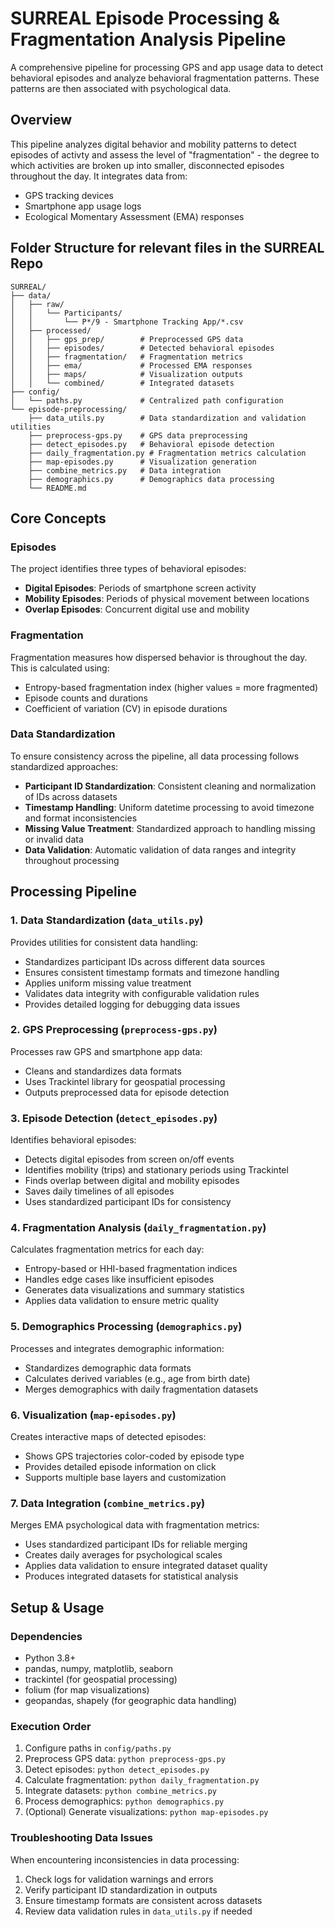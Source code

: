 # SURREAL Episode Processing & Fragmentation Analysis Pipeline

A comprehensive pipeline for processing GPS and app usage data to detect behavioral episodes and analyze behavioral fragmentation patterns. These patterns are then associated with psychological data.

## Overview

This pipeline analyzes digital behavior and mobility patterns to detect episodes of activty and assess the level of  "fragmentation" - the degree to which activities are broken up into smaller, disconnected episodes throughout the day. It integrates data from:

- GPS tracking devices
- Smartphone app usage logs  
- Ecological Momentary Assessment (EMA) responses

## Folder Structure for relevant files in the SURREAL Repo

```
SURREAL/
├── data/
│   ├── raw/
│   │   └── Participants/
│   │       └── P*/9 - Smartphone Tracking App/*.csv
│   ├── processed/
│   │   ├── gps_prep/        # Preprocessed GPS data
│   │   ├── episodes/        # Detected behavioral episodes
│   │   ├── fragmentation/   # Fragmentation metrics
│   │   ├── ema/             # Processed EMA responses
│   │   ├── maps/            # Visualization outputs
│   │   └── combined/        # Integrated datasets
├── config/
│   └── paths.py             # Centralized path configuration
└── episode-preprocessing/
    ├── data_utils.py        # Data standardization and validation utilities
    ├── preprocess-gps.py    # GPS data preprocessing
    ├── detect_episodes.py   # Behavioral episode detection
    ├── daily_fragmentation.py # Fragmentation metrics calculation
    ├── map-episodes.py      # Visualization generation
    ├── combine_metrics.py   # Data integration
    ├── demographics.py      # Demographics data processing
    └── README.md
```

## Core Concepts

### Episodes
The project identifies three types of behavioral episodes:
- **Digital Episodes**: Periods of smartphone screen activity
- **Mobility Episodes**: Periods of physical movement between locations
- **Overlap Episodes**: Concurrent digital use and mobility

### Fragmentation
Fragmentation measures how dispersed behavior is throughout the day. This is calculated using:
- Entropy-based fragmentation index (higher values = more fragmented)
- Episode counts and durations
- Coefficient of variation (CV) in episode durations

### Data Standardization
To ensure consistency across the pipeline, all data processing follows standardized approaches:
- **Participant ID Standardization**: Consistent cleaning and normalization of IDs across datasets
- **Timestamp Handling**: Uniform datetime processing to avoid timezone and format inconsistencies
- **Missing Value Treatment**: Standardized approach to handling missing or invalid data
- **Data Validation**: Automatic validation of data ranges and integrity throughout processing

## Processing Pipeline

### 1. Data Standardization (`data_utils.py`)
Provides utilities for consistent data handling:
- Standardizes participant IDs across different data sources
- Ensures consistent timestamp formats and timezone handling
- Applies uniform missing value treatment
- Validates data integrity with configurable validation rules
- Provides detailed logging for debugging data issues

### 2. GPS Preprocessing (`preprocess-gps.py`)
Processes raw GPS and smartphone app data:
- Cleans and standardizes data formats
- Uses Trackintel library for geospatial processing
- Outputs preprocessed data for episode detection

### 3. Episode Detection (`detect_episodes.py`)
Identifies behavioral episodes:
- Detects digital episodes from screen on/off events
- Identifies mobility (trips) and stationary periods using Trackintel
- Finds overlap between digital and mobility episodes
- Saves daily timelines of all episodes
- Uses standardized participant IDs for consistency

### 4. Fragmentation Analysis (`daily_fragmentation.py`)
Calculates fragmentation metrics for each day:
- Entropy-based or HHI-based fragmentation indices
- Handles edge cases like insufficient episodes
- Generates data visualizations and summary statistics
- Applies data validation to ensure metric quality

### 5. Demographics Processing (`demographics.py`)
Processes and integrates demographic information:
- Standardizes demographic data formats
- Calculates derived variables (e.g., age from birth date)
- Merges demographics with daily fragmentation datasets

### 6. Visualization (`map-episodes.py`)
Creates interactive maps of detected episodes:
- Shows GPS trajectories color-coded by episode type
- Provides detailed episode information on click
- Supports multiple base layers and customization

### 7. Data Integration (`combine_metrics.py`)
Merges EMA psychological data with fragmentation metrics:
- Uses standardized participant IDs for reliable merging
- Creates daily averages for psychological scales
- Applies data validation to ensure integrated dataset quality
- Produces integrated datasets for statistical analysis

## Setup & Usage

### Dependencies
- Python 3.8+
- pandas, numpy, matplotlib, seaborn
- trackintel (for geospatial processing)
- folium (for map visualizations)
- geopandas, shapely (for geographic data handling)

### Execution Order
1. Configure paths in `config/paths.py`
2. Preprocess GPS data: `python preprocess-gps.py`
3. Detect episodes: `python detect_episodes.py`
4. Calculate fragmentation: `python daily_fragmentation.py`
5. Integrate datasets: `python combine_metrics.py`
6. Process demographics: `python demographics.py`
7. (Optional) Generate visualizations: `python map-episodes.py`

### Troubleshooting Data Issues
When encountering inconsistencies in data processing:
1. Check logs for validation warnings and errors
2. Verify participant ID standardization in outputs
3. Ensure timestamp formats are consistent across datasets
4. Review data validation rules in `data_utils.py` if needed